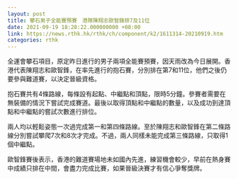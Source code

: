 ```yaml
---
layout: post
title: 攀石男子全能賽預賽　港隊陳翔志歐智鋒排7及11位
date: 2021-09-19 18:28:22.000000000 +08:00
link: https://news.rthk.hk/rthk/ch/component/k2/1611314-20210919.htm
categories: rthk
---
```


全運會攀石項目，原定昨日進行的男子兩項全能賽預賽，因天雨改為今日展開。香港代表陳翔志和歐智鋒，在率先進行的抱石賽，分別排在第7和11位，他們之後仍要參與難道賽，以決定晉級資格。

抱石賽共有4條路線，每條設有起點、中繼點和頂點，限時5分鐘。參賽者需要在無裝備的情況下嘗試完成賽道。最後以取得頂點和中繼點的數量，以及成功到達頂點和中繼點的嘗試次數進行排位。

兩人均以輕鬆姿態一次過完成第一和第四條路線。至於陳翔志和歐智鋒在第二條路線分別嘗試攀爬7次和8次才完成。不過，兩人同樣未能完成第三條路線，只取得1個中繼點。

歐智鋒賽後表示，香港的難道賽場地未如國內先進，練習機會較少，早前在熱身賽中成績只排在中間，會盡力完成比賽，如果晉級決賽才有信心爭奪獎牌。
